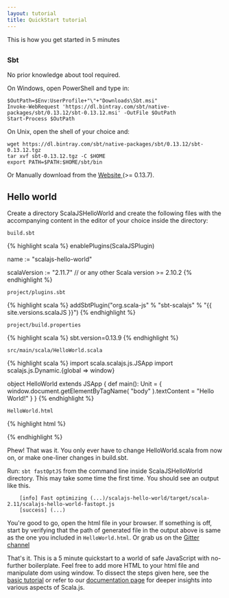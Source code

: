 ```yaml
---
layout: tutorial
title: QuickStart tutorial
---
```


This is how you get started in 5 minutes

## <a name="prerequisites"></a> 

### Sbt

No prior knowledge about tool required. 

On Windows, open PowerShell and type in:

```
$OutPath=$Env:UserProfile+"\"+"Downloads\Sbt.msi"
Invoke-WebRequest 'https://dl.bintray.com/sbt/native-packages/sbt/0.13.12/sbt-0.13.12.msi' -OutFile $OutPath
Start-Process $OutPath
```

On Unix, open the shell of your choice and:

```
wget https://dl.bintray.com/sbt/native-packages/sbt/0.13.12/sbt-0.13.12.tgz
tar xvf sbt-0.13.12.tgz -C $HOME
export PATH=$PATH:$HOME/sbt/bin 
```

Or Manually download from the [Website ](http://www.scala-sbt.org/0.13/tutorial/Setup.html) (>= 0.13.7). 

## Hello world

Create a directory ScalaJSHelloWorld and create the following files with the accompanying content in the editor of your choice inside the directory:

`build.sbt`

{% highlight scala %}
enablePlugins(ScalaJSPlugin)

name := "scalajs-hello-world"

scalaVersion := "2.11.7" // or any other Scala version >= 2.10.2
{% endhighlight %}


`project/plugins.sbt`

{% highlight scala %}
addSbtPlugin("org.scala-js" % "sbt-scalajs" % "{{ site.versions.scalaJS }}")
{% endhighlight %}


`project/build.properties`

{% highlight scala %}
sbt.version=0.13.9
{% endhighlight %}

`src/main/scala/HelloWorld.scala`

{% highlight scala %}
import scala.scalajs.js.JSApp
import scalajs.js.Dynamic.{global => window}


object HelloWorld extends JSApp {
  def main(): Unit = {
    window.document.getElementByTagName( "body" ).textContent = "Hello World!" 
  }
}
{% endhighlight %}

`HelloWorld.html`

{% highlight html %}
<html>
  <body>
    <script type="text/javascript" src="./target/scala-2.11/scalajs-hello-world-fastopt.js"></script>
    <script type="text/javascript">
      HelloWorld().main();
    </script>
  </body>
</html>
{% endhighlight %}

Phew! That was it. You only ever have to change HelloWorld.scala from now on, or make one-liner changes in build.sbt. 

Run: `sbt fastOptJS` from the command line inside ScalaJSHelloWorld directory. This may take some time the first time. You should see an output like this. 

```
    [info] Fast optimizing (...)/scalajs-hello-world/target/scala-2.11/scalajs-hello-world-fastopt.js
    [success] (...)
```

You're good to go, open the html file in your browser. If something is off, start by verifying that the path of generated file in the output above is same as the one you included in `HelloWorld.html`. Or grab us on the [Gitter channel](https://gitter.im/scala-js/scala-js)

That's it. This is a 5 minute quickstart to a world of safe JavaScript with no-further boilerplate. Feel free to add more HTML to your html file and manipulate dom using window. To dissect the steps given here, see the [basic tutorial](../basic/index.html) or refer to our [documentation page](../../doc/index.html) for deeper insights into various aspects of Scala.js.
